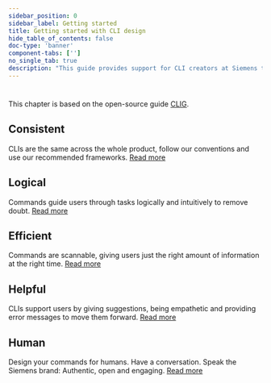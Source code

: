 ```yaml
---
sidebar_position: 0
sidebar_label: Getting started
title: Getting started with CLI design
hide_table_of_contents: false
doc-type: 'banner'
component-tabs: ['']
no_single_tab: true
description: "This guide provides support for CLI creators at Siemens to offer consistent and clear commands that can be easily understood by our customers."
---
```


#

This chapter is based on the open-source guide [CLIG](https://clig.dev/).

## Consistent

CLIs are the same across the whole product, follow our conventions and use our recommended frameworks. [Read more](./consistent)

## Logical

Commands guide users through tasks logically and intuitively to remove doubt. [Read more](./logical)

## Efficient

Commands are scannable, giving users just the right amount of information at the right time. [Read more](./efficient)

## Helpful

CLIs support users by giving suggestions, being empathetic and providing error messages to move them forward. [Read more](./helpful)

## Human

Design your commands for humans. Have a conversation. Speak the Siemens brand: Authentic, open and engaging. [Read more](./human)


